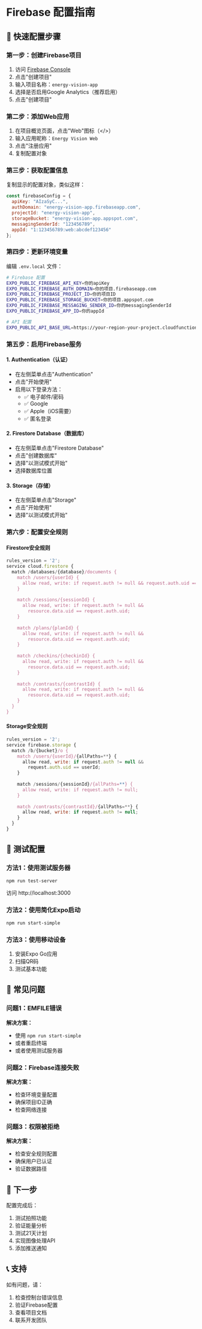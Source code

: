 # Firebase 配置指南

## 🚀 快速配置步骤

### 第一步：创建Firebase项目

1. 访问 [Firebase Console](https://console.firebase.google.com/)
2. 点击"创建项目"
3. 输入项目名称：`energy-vision-app`
4. 选择是否启用Google Analytics（推荐启用）
5. 点击"创建项目"

### 第二步：添加Web应用

1. 在项目概览页面，点击"Web"图标（</>）
2. 输入应用昵称：`Energy Vision Web`
3. 点击"注册应用"
4. 复制配置对象

### 第三步：获取配置信息

复制显示的配置对象，类似这样：
```javascript
const firebaseConfig = {
  apiKey: "AIzaSyC...",
  authDomain: "energy-vision-app.firebaseapp.com",
  projectId: "energy-vision-app",
  storageBucket: "energy-vision-app.appspot.com",
  messagingSenderId: "123456789",
  appId: "1:123456789:web:abcdef123456"
};
```

### 第四步：更新环境变量

编辑 `.env.local` 文件：
```bash
# Firebase 配置
EXPO_PUBLIC_FIREBASE_API_KEY=你的apiKey
EXPO_PUBLIC_FIREBASE_AUTH_DOMAIN=你的项目.firebaseapp.com
EXPO_PUBLIC_FIREBASE_PROJECT_ID=你的项目ID
EXPO_PUBLIC_FIREBASE_STORAGE_BUCKET=你的项目.appspot.com
EXPO_PUBLIC_FIREBASE_MESSAGING_SENDER_ID=你的messagingSenderId
EXPO_PUBLIC_FIREBASE_APP_ID=你的appId

# API 配置
EXPO_PUBLIC_API_BASE_URL=https://your-region-your-project.cloudfunctions.net
```

### 第五步：启用Firebase服务

#### 1. Authentication（认证）
- 在左侧菜单点击"Authentication"
- 点击"开始使用"
- 启用以下登录方法：
  - ✅ 电子邮件/密码
  - ✅ Google
  - ✅ Apple（iOS需要）
  - ✅ 匿名登录

#### 2. Firestore Database（数据库）
- 在左侧菜单点击"Firestore Database"
- 点击"创建数据库"
- 选择"以测试模式开始"
- 选择数据库位置

#### 3. Storage（存储）
- 在左侧菜单点击"Storage"
- 点击"开始使用"
- 选择"以测试模式开始"

### 第六步：配置安全规则

#### Firestore安全规则
```javascript
rules_version = '2';
service cloud.firestore {
  match /databases/{database}/documents {
    match /users/{userId} {
      allow read, write: if request.auth != null && request.auth.uid == userId;
    }
    
    match /sessions/{sessionId} {
      allow read, write: if request.auth != null && 
        resource.data.uid == request.auth.uid;
    }
    
    match /plans/{planId} {
      allow read, write: if request.auth != null && 
        resource.data.uid == request.auth.uid;
    }
    
    match /checkins/{checkinId} {
      allow read, write: if request.auth != null && 
        resource.data.uid == request.auth.uid;
    }
    
    match /contrasts/{contrastId} {
      allow read, write: if request.auth != null && 
        resource.data.uid == request.auth.uid;
    }
  }
}
```

#### Storage安全规则
```javascript
rules_version = '2';
service firebase.storage {
  match /b/{bucket}/o {
    match /users/{userId}/{allPaths=**} {
      allow read, write: if request.auth != null && 
        request.auth.uid == userId;
    }
    
    match /sessions/{sessionId}/{allPaths=**} {
      allow read, write: if request.auth != null;
    }
    
    match /contrasts/{contrastId}/{allPaths=**} {
      allow read, write: if request.auth != null;
    }
  }
}
```

## 🧪 测试配置

### 方法1：使用测试服务器
```bash
npm run test-server
```
访问 http://localhost:3000

### 方法2：使用简化Expo启动
```bash
npm run start-simple
```

### 方法3：使用移动设备
1. 安装Expo Go应用
2. 扫描QR码
3. 测试基本功能

## 🔧 常见问题

### 问题1：EMFILE错误
**解决方案：**
- 使用 `npm run start-simple`
- 或者重启终端
- 或者使用测试服务器

### 问题2：Firebase连接失败
**解决方案：**
- 检查环境变量配置
- 确保项目ID正确
- 检查网络连接

### 问题3：权限被拒绝
**解决方案：**
- 检查安全规则配置
- 确保用户已认证
- 验证数据路径

## 📱 下一步

配置完成后：
1. 测试拍照功能
2. 验证能量分析
3. 测试21天计划
4. 实现图像处理API
5. 添加推送通知

## 📞 支持

如有问题，请：
1. 检查控制台错误信息
2. 验证Firebase配置
3. 查看项目文档
4. 联系开发团队

